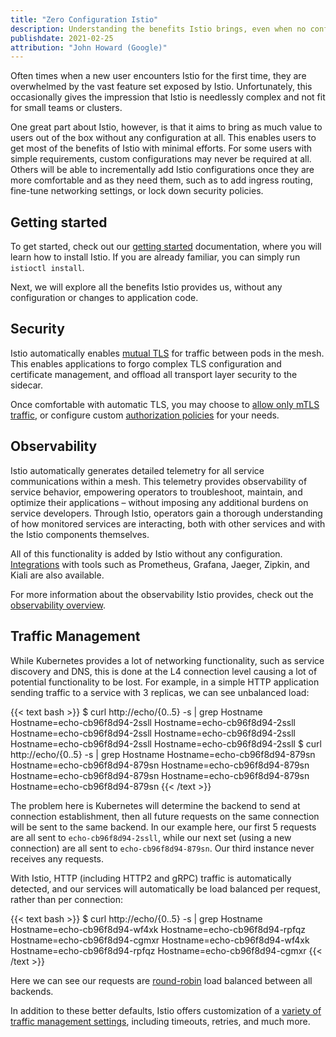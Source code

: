 ```yaml
---
title: "Zero Configuration Istio"
description: Understanding the benefits Istio brings, even when no configuration is used.
publishdate: 2021-02-25
attribution: "John Howard (Google)"
---
```


Often times when a new user encounters Istio for the first time, they are overwhelmed by the vast feature
set exposed by Istio. Unfortunately, this occasionally gives the impression that Istio is needlessly complex
and not fit for small teams or clusters.

One great part about Istio, however, is that it aims to bring as much value to users out of the box without any configuration at all.
This enables users to get most of the benefits of Istio with minimal efforts. For some users with simple requirements, custom configurations
may never be required at all. Others will be able to incrementally add Istio configurations once they are more comfortable and as they need them, such as to add
ingress routing, fine-tune networking settings, or lock down security policies.

## Getting started

To get started, check out our [getting started](/docs/setup/getting-started/) documentation, where you will learn how to install Istio.
If you are already familiar, you can simply run `istioctl install`.

Next, we will explore all the benefits Istio provides us, without any configuration or changes to application code.

## Security

Istio automatically enables [mutual TLS](/docs/concepts/security/#mutual-tls-authentication) for traffic between pods in the mesh.
This enables applications to forgo complex TLS configuration and certificate management, and offload all transport layer security to the sidecar.

Once comfortable with automatic TLS, you may choose to [allow only mTLS traffic](/docs/tasks/security/authentication/mtls-migration/), or configure custom [authorization policies](/docs/tasks/security/authorization/) for your needs.

## Observability

Istio automatically generates detailed telemetry for all service communications within a mesh.
This telemetry provides observability of service behavior, empowering operators to troubleshoot, maintain, and optimize their applications – without imposing any additional burdens on service developers.
Through Istio, operators gain a thorough understanding of how monitored services are interacting, both with other services and with the Istio components themselves.

All of this functionality is added by Istio without any configuration. [Integrations](/docs/ops/integrations/) with tools such as Prometheus, Grafana, Jaeger, Zipkin, and Kiali are also available.

For more information about the observability Istio provides, check out the [observability overview](/docs/concepts/observability/).

## Traffic Management

While Kubernetes provides a lot of networking functionality, such as service discovery and DNS, this is done at the L4 connection level causing a lot of potential functionality to be lost.
For example, in a simple HTTP application sending traffic to a service with 3 replicas, we can see unbalanced load:

{{< text bash >}}
$ curl http://echo/{0..5} -s | grep Hostname
Hostname=echo-cb96f8d94-2ssll
Hostname=echo-cb96f8d94-2ssll
Hostname=echo-cb96f8d94-2ssll
Hostname=echo-cb96f8d94-2ssll
Hostname=echo-cb96f8d94-2ssll
Hostname=echo-cb96f8d94-2ssll
$ curl http://echo/{0..5} -s | grep Hostname
Hostname=echo-cb96f8d94-879sn
Hostname=echo-cb96f8d94-879sn
Hostname=echo-cb96f8d94-879sn
Hostname=echo-cb96f8d94-879sn
Hostname=echo-cb96f8d94-879sn
Hostname=echo-cb96f8d94-879sn
{{< /text >}}

The problem here is Kubernetes will determine the backend to send at connection establishment, then all future requests on the same connection will be sent to the same backend.
In our example here, our first 5 requests are all sent to `echo-cb96f8d94-2ssll`, while our next set (using a new connection) are all sent to `echo-cb96f8d94-879sn`.
Our third instance never receives any requests.

With Istio, HTTP (including HTTP2 and gRPC) traffic is automatically detected, and our services will automatically be load balanced per request, rather than per connection:

{{< text bash >}}
$ curl http://echo/{0..5} -s | grep Hostname
Hostname=echo-cb96f8d94-wf4xk
Hostname=echo-cb96f8d94-rpfqz
Hostname=echo-cb96f8d94-cgmxr
Hostname=echo-cb96f8d94-wf4xk
Hostname=echo-cb96f8d94-rpfqz
Hostname=echo-cb96f8d94-cgmxr
{{< /text >}}

Here we can see our requests are [round-robin](/docs/concepts/traffic-management/#load-balancing-options) load balanced between all backends.

In addition to these better defaults, Istio offers customization of a [variety of traffic management settings](/docs/concepts/traffic-management/), including timeouts, retries, and much more.